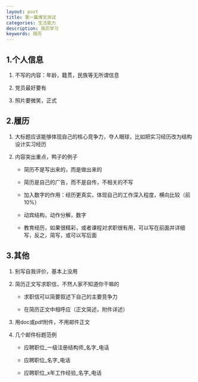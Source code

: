 ```yaml
---
layout: post
title: 第一篇博文测试
categories: 生活能力
description: 简历学习
keywords: 简历
---
```



## 1.个人信息

1. 不写的内容：年龄，籍贯，民族等无所谓信息

2. 党员最好要有

3. 照片要微笑，正式

## 2.履历

1. 大标题应该能够体现自己的核心竞争力，夺人眼球，比如把实习经历改为结构设计实习经历

2. 内容突出重点，鸭子的例子 

    - 简历不是写出来的，而是做出来的

    - 简历是自己的广告，而不是自传，不相关的不写

    - 加入数字的作用：经历更真实，体现自己的工作深入程度，横向比较（前10%） 

    - 动宾结构，动作分解，数字

    - 教育经历，如果很精彩，或者课程对求职很有用，可以写在前面并详细写，反之，简写，或可以写后面

## 3.其他

1. 别写自我评价，基本上没用

2. 简历正文写求职信，不然人家不知道你干嘛的

    - 求职信可以简要叙述下自己的主要竞争力

    - 在简历正文中相呼应（正文简述，附件详述）

3. 用doc或pdf附件，不用邮件正文

4. 几个邮件标题范例

    - 应聘职位_一级注册结构师_名字_电话

    - 应聘职位_名字_电话

    - 应聘职位_x年工作经验_名字_电话

	

